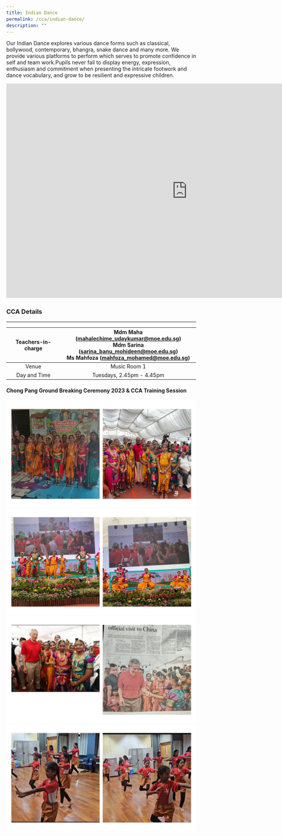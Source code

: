 ```yaml
---
title: Indian Dance
permalink: /cca/indian-dance/
description: ""
---
```

Our Indian Dance explores various dance forms such as classical, bollywood, contemporary, bhangra, snake dance and many more. We provide various platforms to perform which serves to promote confidence in self and team work.Pupils never fail to display energy, expression, enthusiasm and commitment when presenting the intricate footwork and dance vocabulary, and grow to be resilient and expressive children.

<iframe allowfullscreen="true" height="569" width="960" frameborder="0" src="https://docs.google.com/presentation/d/e/2PACX-1vTps_RjMCmYC_ZvxdzZCF9l2rBTxei5uQiV_fEI3BoivRypnUQQj36UFr7aeFP68Fdtuwtyqg5417Dm/embed?start=false&amp;loop=false&amp;delayms=10000"></iframe>


### CCA Details
-----------

| Teachers-in-charge  | Mdm Maha (mahalechime_udaykumar@moe.edu.sg) <br>Mdm Sarina (sarina_banu_mohideen@moe.edu.sg) <br> Ms Mahfoza (mahfoza_mohamed@moe.edu.sg) |
|:---:|:---:|
| Venue | Music Room 1 |
| Day and Time | Tuesdays, 2.45pm - 4.45pm |


#### Chong Pang Ground Breaking Ceremony 2023 &amp; CCA Training Session

![](/images/indian%20dance%201%202023.JPG)
![](/images/indian%20dance%202%202023.JPG)
![](/images/indian%20dance%203%202023.JPG)
![](/images/indian%20dance%204%202023.JPG)